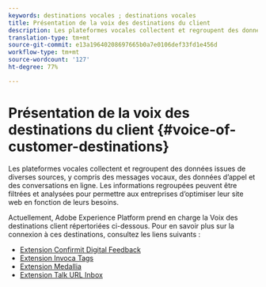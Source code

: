 ```yaml
---
keywords: destinations vocales ; destinations vocales
title: Présentation de la voix des destinations du client
description: Les plateformes vocales collectent et regroupent des données issues de diverses sources, y compris des messages vocaux, des données d’appel et des conversations en ligne. Les informations regroupées peuvent être filtrées et analysées pour permettre aux entreprises d’optimiser leur site web en fonction de leurs besoins.
translation-type: tm+mt
source-git-commit: e13a19640208697665b0a7e0106def33fd1e456d
workflow-type: tm+mt
source-wordcount: '127'
ht-degree: 77%

---
```



# Présentation de la voix des destinations du client {#voice-of-customer-destinations}

Les plateformes vocales collectent et regroupent des données issues de diverses sources, y compris des messages vocaux, des données d’appel et des conversations en ligne. Les informations regroupées peuvent être filtrées et analysées pour permettre aux entreprises d’optimiser leur site web en fonction de leurs besoins.

Actuellement, Adobe Experience Platform prend en charge la Voix des destinations client répertoriées ci-dessous. Pour en savoir plus sur la connexion à ces destinations, consultez les liens suivants :

- [Extension Confirmit Digital Feedback](./confirmit-digital-feedback.md)
- [Extension Invoca Tags](./invoca.md)
- [Extension Medallia](./medallia.md)
- [Extension Talk URL Inbox](./talkurl.md)
